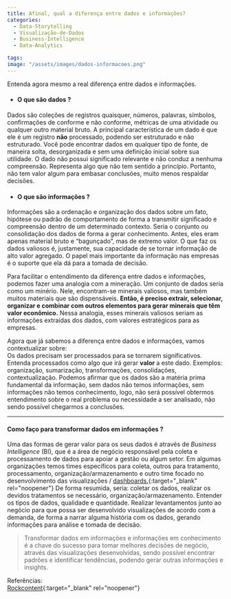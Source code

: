 ```yaml
---
title: Afinal, qual a diferença entre dados e informações? 
categories:
  - Data-Storytelling
  - Visualização-de-Dados
  - Business-Intelligence 
  - Data-Analytics

tags:
image: "/assets/images/dados-informacoes.png"
---
```


Entenda agora mesmo a real diferença entre dados e informações.


* #### **O que são dados ?**<br>
Dados são coleções de registros quaisquer, números, palavras, símbolos, confirmações de conforme e não conforme, métricas de uma atividade ou qualquer outro material bruto. A principal característica de um dado é que ele é um registro **não** processado, podendo ser estruturado e não estruturado. Você pode encontrar dados em qualquer tipo de fonte, de maneira solta, desorganizada e sem uma definição inicial sobre sua utilidade. O dado não possui significado relevante e não conduz a nenhuma compreensão. Representa algo que não tem sentido a princípio. Portanto, não tem valor algum para embasar conclusões, muito menos respaldar decisões.

* #### **O que são informações ?**<br>
Informações são a ordenação e organização dos dados sobre um fato, hipótese ou padrão de comportamento de forma a transmitir significado e compreensão dentro de um determinado contexto. Seria o conjunto ou consolidação dos dados de forma a gerar conhecimento. Antes, eles eram apenas material bruto e “bagunçado”, mas de extremo valor. O que faz os dados valiosos é, justamente, sua capacidade de se tornar informação de alto valor agregado. O papel mais importante da informação nas empresas é o suporte que ela dá para a tomada de decisão.

Para facilitar o entendimento da diferença entre dados e informações, podemos fazer uma analogia com a mineração. 
Um conjunto de dados seria como um minério. Nele, encontram-se minerais valiosos, mas também muitos materiais que são dispensáveis.
**Então, é preciso extrair, selecionar, organizar e combinar com outros elementos para gerar minerais que têm valor econômico.** Nessa analogia, esses minerais valiosos seriam as informações extraídas dos dados, com valores estratégicos para as empresas.

Agora que já sabemos a diferença entre dados e informações, vamos contextualizar sobre:<br>
Os dados precisam ser processados para se tornarem significativos. Entenda processados como algo que irá gerar **valor** a este dado.  Exemplos: organização, sumarização, transformações, consolidações, contextualização.
Podemos afirmar que os dados são a matéria prima fundamental da informação, sem dados não temos informações, sem informações não temos conhecimento, logo, não será possível obtermos entendimento sobre o real problema ou necessidade a ser analisado, não sendo possível chegarmos a conclusões.

---

#### Como faço para transformar dados em informações ?

Uma das formas de gerar valor para os seus dados é através de *Business Intelligence* (BI), que é a área de negócio responsável pela coleta e processamento de dados para apoiar a gestão ou algum setor. Em algumas organizações temos times específicos para coleta, outros para tratamento, processamento, organização/armazenamento e outro time focado no desenvolvimento das visualizações / [dashboards.](https://lucaseduardomelzi.com.br/visualiza%C3%A7%C3%A3o-de-dados/business-intelligence/data-analytics/DASHBOARDS-Quem-sao-Do-que-se-alimentam-Onde-vivem/){:target="_blank" rel="noopener"}
De forma resumida, seria: coletar os dados, realizar os devidos tratamentos se necessário, organização/armazenamento. Entender os tipos de dados, qualidade e quantidade. Realizar levantamentos junto ao negócio para que possa ser desenvolvido visualizações de acordo com a demanda, de forma a narrar alguma história com os dados, gerando informações para análise e tomada de decisão. 

> Transformar dados em informações e informações em conhecimento é a chave do sucesso para tomar melhores decisões de negócio, através das visualizações desenvolvidas, sendo possível encontrar padrões e identificar tendências, podendo gerar outras informações e insights.

Referências:<br>
[Rockcontent](https://rockcontent.com/br/blog/transformar-dados-em-informacao/){:target="_blank" rel="noopener"}<br>
